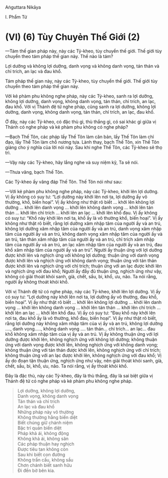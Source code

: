 Aṅguttara Nikāya

I. Phẩm Từ

# (VI) (6) Tùy Chuyẻn Thế Giới (2)

—Tám thế gian pháp này, này các Tỷ-kheo, tùy chuyển thế giới. Thế giới tùy chuyển theo tám pháp thế gian này. Thế nào là tám?

Lợi dưỡng và không lợi dưỡng, danh vọng và không danh vọng, tán thán và chỉ trích, an lạc và đau khổ.

Tám pháp thế gian này, này các Tỷ-kheo, tùy chuyển thế giới. Thế giới tùy chuyển theo tám pháp thế gian này.

Với kẻ phàm phu không nghe pháp, này các Tỷ-kheo, sanh ra lợi dưỡng, không lợi dưỡng, danh vọng, không danh vọng, tán thán, chỉ trích, an lạc, đau khổ. Với vị Thánh đệ tử nghe pháp, cũng sanh ra lợi dưỡng, không lợi dưỡng, danh vọng, không danh vọng, tán thán, chỉ trích, an lạc, đau khổ.

Ở đây, này các Tỷ-kheo, có đặc thù gì, thù thắng gì, có sai khác gì giữa vị Thánh có nghe pháp và kẻ phàm phu không có nghe pháp?

—Bạch Thế Tôn, các pháp lấy Thế Tôn làm căn bản, lấy Thế Tôn làm chỉ đạo, lấy Thế Tôn làm chỗ nương tựa. Lành thay, bạch Thế Tôn, xin Thế Tôn giảng cho ý nghĩa của lời nói này. Sau khi nghe Thế Tôn, các Tỷ-kheo sẽ thọ trì.

—Vậy này các Tỷ-kheo, hãy lắng nghe và suy niệm kỹ, Ta sẽ nói.

—Thưa vâng, bạch Thế Tôn.

Các Tỷ-kheo ấy vâng đáp Thế Tôn. Thế Tôn nói như sau:

—Với kẻ phàm phu không nghe pháp, này các Tỷ-kheo, khởi lên lợi dưỡng. Vị ấy không có suy tư: “Lợi dưỡng này khởi lên nơi ta, lợi dưỡng ấy vô thường, khổ, biến hoại”. Vị ấy không như thật rõ biết ... khởi lên không lợi dưỡng ... khởi lên danh vọng ... khởi lên không danh vọng ... khởi lên tán thán ... khởi lên chỉ trích ... khởi lên an lạc ... khởi lên khổ đau. Vị ấy không có suy tư: “Khổ này khởi lên nơi ta, khổ ấy là vô thường khổ, biến hoại”. Vị ấy không như thật rõ biết, rằng lợi dưỡng xâm nhập tâm của người ấy và an trú, không lợi dưỡng xâm nhập tâm của người ấy và an trú, danh vọng xâm nhập tâm của người ấy và an trú, không danh vọng xâm nhập tâm của người ấy và an trú, tán thán xâm nhập tâm của người ấy và an trú, chỉ trích xâm nhập tâm của người ấy và an trú, an lạc xâm nhập tâm của người ấy và an trú, đau khổ xâm nhập tâm của người ấy và an trú”. Người ấy thuận ứng với lợi dưỡng được khởi lên và nghịch ứng với không lợi dưỡng; thuận ứng với danh vọng được khởi lên và nghịch ứng với không danh vọng; thuận ứng với tán thán được khởi lên và nghịch ứng với chỉ trích; thuận ứng với an lạc được khởi lên và nghịch ứng với đau khổ; Người ấy đầy đủ thuận ứng, nghịch ứng như vậy, không có giải thoát khỏi sanh, già, chết, sầu, bi, khổ, ưu, não. Ta nói rằng, người ấy không thoát khỏi khổ.

Với vị Thánh đệ tử có nghe pháp, này các Tỷ-kheo, khởi lên lợi dưỡng. Vị ấy có suy tư: “Lợi dưỡng này khởi lên nơi ta, lợi dưỡng ấy vô thường, đau khổ, biến hoại”. Vị ấy như thật rõ biết ... khởi lên không lợi dưỡng ... khởi lên danh vọng ... khởi lên không danh vọng ... khởi lên tán thán ... khởi lên chỉ trích ... khởi lên an lạc ... khởi lên khổ đau. Vị ấy có suy tư: “Ðau khổ này khởi lên nơi ta, đau khổ ấy là vô thường, khổ đau, biến hoại”. Vị ấy như thật rõ biết, rằng lợi dưỡng này không xâm nhập tâm của vị ấy và an trú, không lợi dưỡng ...., danh vọng....., không danh vọng .... tán thán... chỉ trích... an lạc... đau khổ không xâm nhập tâm của vị ấy và an trú. Vị ấy không thuận ứng với lợi dưỡng được khởi lên, không nghịch ứng với không lợi dưỡng; không thuận ứng với danh vọng được khởi lên, không nghịch ứng với không danh vọng; không thuận ứng với tán thán được khởi lên, không nghịch ứng với chỉ trích; không thuận ứng với an lạc được khởi lên, không nghịch ứng với đau khổ; Vị ấy do đoạn tận thuận ứng, nghịch ứng như vậy, nên giải thoát khỏi sanh, già, chết, sầu, bi, khổ, ưu, não. Ta nói rằng, vị ấy thoát khỏi khổ.

Ðây là đặc thù, này các Tỷ-kheo, đây là thù thắng, đây là sai biệt giữa vị Thánh đệ tử có nghe pháp và kẻ phàm phu không nghe pháp.

> Lợi dưỡng, không lợi dưỡng,  
> Danh vọng, không danh vọng  
> Tán thán và chỉ trích  
> An lạc và đau khổ  
> Những pháp này vô thường  
> Không thường hằng biến diệt  
> Biết chúng giữ chánh niệm  
> Bậc trí quán biến diệt  
> Pháp khả ái, không động  
> Không khả ái, không sân  
> Các pháp thuận hay nghịch  
> Ðược tiêu tan không còn  
> Sau khi biết con đường  
> Không trần cấu, không sầu  
> Chơn chánh biết sanh hữu  
> Ði đến bờ bên kia.

